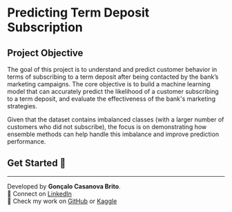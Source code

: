 # Predicting Term Deposit Subscription

## Project Objective

The goal of this project is to understand and predict customer behavior in terms of subscribing to a term deposit after being contacted by the bank’s marketing campaigns. The core objective is to build a machine learning model that can accurately predict the likelihood of a customer subscribing to a term deposit, and evaluate the effectiveness of the bank's marketing strategies.

Given that the dataset contains imbalanced classes (with a larger number of customers who did not subscribe), the focus is on demonstrating how ensemble methods can help handle this imbalance and improve prediction performance.

## Get Started 🚀

---

Developed by **Gonçalo Casanova Brito**.  
🔗 Connect on [LinkedIn](https://linkedin.com/in/goncalobrito)  
🔗 Check my work on [GitHub](https://github.com/goncasbrito) or [Kaggle](https://kaggle.com/goncasbrito98)

